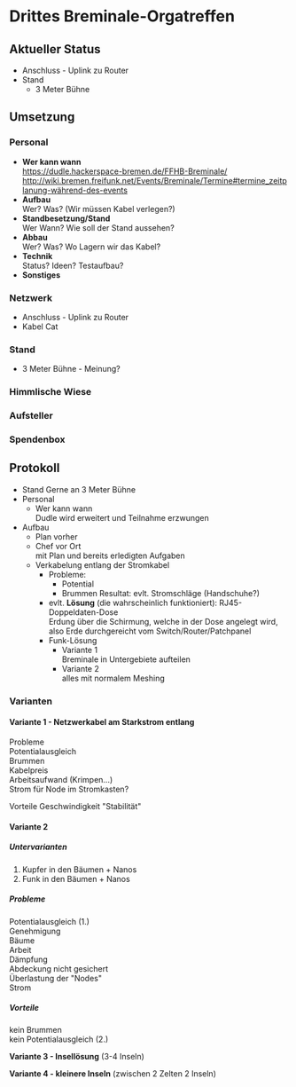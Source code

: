 # Drittes Breminale-Orgatreffen
## Aktueller Status
* Anschluss - Uplink zu Router
* Stand
  * 3 Meter Bühne

## Umsetzung
### Personal
* **Wer kann wann**  
  https://dudle.hackerspace-bremen.de/FFHB-Breminale/  
  http://wiki.bremen.freifunk.net/Events/Breminale/Termine#termine_zeitplanung-während-des-events
* **Aufbau**  
  Wer? Was? (Wir müssen Kabel verlegen?)
* **Standbesetzung/Stand**  
  Wer Wann? Wie soll der Stand aussehen?
* **Abbau**  
  Wer? Was? Wo Lagern wir das Kabel?
* **Technik**  
  Status? Ideen? Testaufbau?
* **Sonstiges**

### Netzwerk
* Anschluss - Uplink zu Router
* Kabel Cat

### Stand
 * 3 Meter Bühne - Meinung?


### Himmlische Wiese

### Aufsteller

### Spendenbox


## Protokoll
* Stand 
  Gerne an 3 Meter Bühne
* Personal
  * Wer kann wann  
    Dudle wird erweitert und Teilnahme erzwungen
* Aufbau  
  * Plan vorher
  * Chef vor Ort  
    mit Plan und bereits erledigten Aufgaben
  * Verkabelung entlang der Stromkabel
      * Probleme:  
          * Potential
          * Brummen
        Resultat: evlt. Stromschläge (Handschuhe?)  
      * evlt. **Lösung** (die wahrscheinlich funktioniert): RJ45-Doppeldaten-Dose  
      Erdung über die Schirmung, welche in der Dose angelegt wird, also Erde durchgereicht vom Switch/Router/Patchpanel
      * Funk-Lösung
          * Variante 1  
            Breminale in Untergebiete aufteilen
          * Variante 2  
            alles mit normalem Meshing



### Varianten

#### Variante 1 - Netzwerkabel am Starkstrom entlang
  Probleme  
Potentialausgleich  
Brummen  
Kabelpreis  
Arbeitsaufwand (Krimpen...)  
Strom für Node im Stromkasten?  

  Vorteile
Geschwindigkeit
"Stabilität"

#### Variante 2
##### Untervarianten
1. Kupfer in den Bäumen + Nanos
2. Funk in den Bäumen + Nanos

##### Probleme
Potentialausgleich (1.)  
Genehmigung  
Bäume  
  Arbeit  
  Dämpfung  
Abdeckung nicht gesichert  
Überlastung der "Nodes"  
Strom  

##### Vorteile
kein Brummen  
kein Potentialausgleich (2.)  

**Variante 3 - Insellösung** (3-4 Inseln)


**Variante 4 - kleinere Inseln** (zwischen 2 Zelten 2 Inseln)

